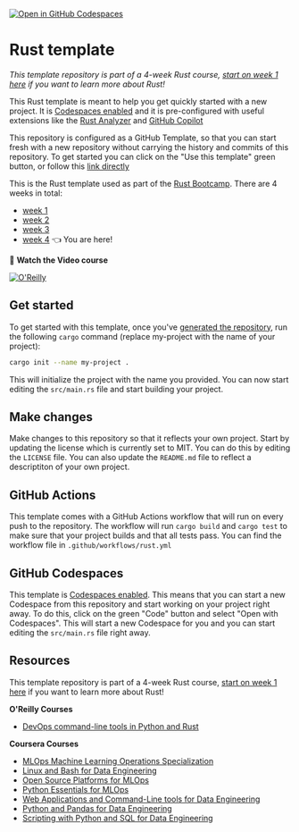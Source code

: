 [![Open in GitHub Codespaces](https://github.com/codespaces/badge.svg)](https://github.com/codespaces/new?hide_repo_select=true&ref=main&repo=665539593)

# Rust template

_This template repository is part of a 4-week Rust course, [start on week 1 here](https://github.com/alfredodeza/rust-setup) if you want to learn more about Rust!_

This Rust template is meant to help you get quickly started with a new project. It is [Codespaces enabled](https://docs.github.com/en/codespaces/overview) and it is pre-configured with useful extensions like the [Rust Analyzer](https://marketplace.visualstudio.com/items?itemName=rust-lang.rust-analyzer&WT.mc_id=academic-0000-alfredodeza) and [GitHub Copilot](https://docs.github.com/en/copilot/quickstart)

This repository is configured as a GitHub Template, so that you can start fresh with a new repository without carrying the history and commits of this repository. To get started you can click on the "Use this template" green button, or follow this [link directly](https://github.com/alfredodeza/rust-template/generate)

This is the Rust template used as part of the [Rust Bootcamp](https://s.deza.pe/zjo). There are 4 weeks in total:

- [week 1](https://github.com/alfredodeza/rust-setup) 
- [week 2](https://github.com/alfredodeza/rust-monitoring-logging)
- [week 3](https://github.com/alfredodeza/rust-structs-types-enums/)
- [week 4](https://github.com/alfredodeza/advanced-ci-cd-concepts) 👈 You are here!
  

🚀 **Watch the Video course**

[![O'Reilly](https://learning.oreilly.com/covers/urn:orm:video:28080717VIDEOPAIML/400w/)](https://s.deza.pe/zjo "Rust Bootcamp")

## Get started

To get started with this template, once you've [generated the repository](https://github.com/alfredodeza/rust-template/generate), run the following `cargo` command (replace my-project with the name of your project):

```bash
cargo init --name my-project .
```

This will initialize the project with the name you provided. You can now start editing the `src/main.rs` file and start building your project.

## Make changes

Make changes to this repository so that it reflects your own project. Start by updating the license which is currently set to MIT. You can do this by editing the `LICENSE` file. You can also update the `README.md` file to reflect a descriptiton of your own project.

## GitHub Actions

This template comes with a GitHub Actions workflow that will run on every push to the repository. The workflow will run `cargo build` and `cargo test` to make sure that your project builds and that all tests pass. You can find the workflow file in `.github/workflows/rust.yml`

## GitHub Codespaces

This template is [Codespaces enabled](https://docs.github.com/en/codespaces/overview). This means that you can start a new Codespace from this repository and start working on your project right away. To do this, click on the green "Code" button and select "Open with Codespaces". This will start a new Codespace for you and you can start editing the `src/main.rs` file right away.

## Resources

This template repository is part of a 4-week Rust course, [start on week 1 here](https://github.com/alfredodeza/rust-setup) if you want to learn more about Rust!

**O'Reilly Courses**

- [DevOps command-line tools in Python and Rust](https://learning.oreilly.com/videos/devops-command-line-tools/28037639VIDEOPAIML/)

**Coursera Courses**

- [MLOps Machine Learning Operations Specialization](https://www.coursera.org/specializations/mlops-machine-learning-duke)
- [Linux and Bash for Data Engineering](https://www.coursera.org/learn/linux-and-bash-for-data-engineering-duke)
- [Open Source Platforms for MLOps](https://www.coursera.org/learn/open-source-platforms-duke)
- [Python Essentials for MLOps](https://www.coursera.org/learn/python-essentials-mlops-duke)
- [Web Applications and Command-Line tools for Data Engineering](https://www.coursera.org/learn/web-app-command-line-tools-for-data-engineering-duke)
- [Python and Pandas for Data Engineering](https://www.coursera.org/learn/python-and-pandas-for-data-engineering-duke)
- [Scripting with Python and SQL for Data Engineering](https://www.coursera.org/learn/scripting-with-python-sql-for-data-engineering-duke)
